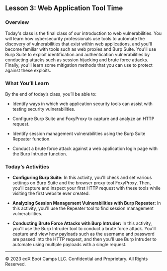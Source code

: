 ## Lesson 3: Web Application Tool Time 
 
### Overview

Today's class is the final class of our introduction to web vulnerabilities. You will learn how cybersecurity professionals use tools to automate the discovery of vulnerabilities that exist within web applications, and you'll become familiar with tools such as web proxies and Burp Suite. You'll use Burp Suite to exploit identification and authentication vulnerabilities by conducting attacks such as session hijacking and brute force attacks. Finally, you'll learn some mitigation methods that you can use to protect against these exploits.
 
### What You’ll Learn
 
By the end of today’s class, you’ll be able to:
 
* Identify ways in which web application security tools can assist with testing security vulnerabilities.

* Configure Burp Suite and FoxyProxy to capture and analyze an HTTP request.

* Identify session management vulnerabilities using the Burp Suite Repeater function.

* Conduct a brute force attack against a web application login page with the Burp Intruder function.

### Today’s Activities

* **Configuring Burp Suite:** In this activity, you'll check and set various settings on Burp Suite and the browser proxy tool FoxyProxy. Then, you'll capture and inspect your first HTTP request with these tools while visiting the first website ever created.

* **Analyzing Session Management Vulnerabilities with Burp Repeater:** In this activity, you'll use the Repeater tool to find session management vulnerabilities. 

* **Conducting Brute Force Attacks with Burp Intruder:** In this activity, you'll use the Burp Intruder tool to conduct a brute force attack. You'll capture and view how payloads such as the username and password are passed into the HTTP request, and then you'll use Burp Intruder to automate using multiple payloads with a single request.

___


© 2023 edX Boot Camps LLC. Confidential and Proprietary. All Rights Reserved. 
